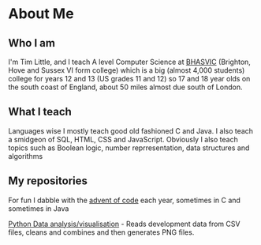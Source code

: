# About Me

## Who I am
I'm Tim Little, and I teach A level Computer Science at [BHASVIC](https://www.bhasvic.ac.uk/) (Brighton, Hove and Sussex VI form college) which is a big (almost 4,000 students) college for years 12 and 13 (US grades 11 and 12) so 17 and 18 year olds on the south coast of England, about 50 miles almost due south of London.

## What I teach
Languages wise I mostly teach good old fashioned C and Java. I also teach a smidgeon of SQL, HTML, CSS and JavaScript.
Obviously I also teach topics such as Boolean logic, number reprresentation, data structures and algorithms

## My repositories
For fun I dabble with the [advent of code](https://adventofcode.com/) each year, sometimes in C and sometimes in Java

[Python Data analysis/visualisation](https://github.com/BHASVIC-Tim/PythonProjects/tree/main/example1) - Reads development data from CSV files, cleans and combines and then generates PNG files. 

<!--
**BHASVIC-Tim/BHASVIC-Tim** is a ✨ _special_ ✨ repository because its `README.md` (this file) appears on your GitHub profile.

Here are some ideas to get you started:

- 🔭 I’m currently working on ...
- 🌱 I’m currently learning ...
- 👯 I’m looking to collaborate on ...
- 🤔 I’m looking for help with ...
- 💬 Ask me about ...
- 📫 How to reach me: ...
- 😄 Pronouns: ...
- ⚡ Fun fact: ...
-->
